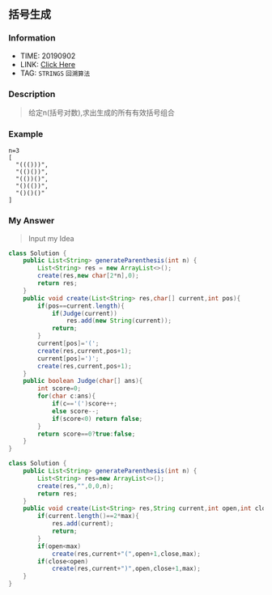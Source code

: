 ## 括号生成

### Information
* TIME: 20190902
* LINK: [Click Here](https://leetcode-cn.com/problems/generate-parentheses/)
* TAG: `STRINGS` `回溯算法`

### Description
> 给定n(括号对数),求出生成的所有有效括号组合

### Example
```text
n=3
[
  "((()))",
  "(()())",
  "(())()",
  "()(())",
  "()()()"
]
```

### My Answer
> Input my Idea
```java
class Solution {
    public List<String> generateParenthesis(int n) {
        List<String> res = new ArrayList<>();
        create(res,new char[2*n],0);
        return res;
    }
    public void create(List<String> res,char[] current,int pos){
        if(pos==current.length){
            if(Judge(current))
                res.add(new String(current));
            return;
        }
        current[pos]='(';
        create(res,current,pos+1);
        current[pos]=')';
        create(res,current,pos+1);
    }
    public boolean Judge(char[] ans){
        int score=0;
        for(char c:ans){
            if(c=='(')score++;
            else score--;
            if(score<0) return false;
        }
        return score==0?true:false;
    }
}
```

```java
class Solution {
    public List<String> generateParenthesis(int n) {
        List<String> res=new ArrayList<>();
        create(res,"",0,0,n);
        return res;
    }
    public void create(List<String> res,String current,int open,int close,int max){
        if(current.length()==2*max){
            res.add(current);
            return;
        }
        if(open<max)
            create(res,current+"(",open+1,close,max);
        if(close<open)
            create(res,current+")",open,close+1,max);
    }
}
```
